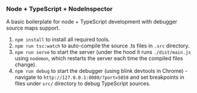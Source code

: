 ### Node + TypeScript + NodeInspector

A basic boilerplate for node + TypeScript development with debugger source maps support.

1. `npm install` to install all required tools.
2. `npm run tsc:watch` to auto-compile the source .ts files in `.src` directory.
3. `npm run serve` to start the server (under the hood it runs `./dist/main.js` using `nodemon`, which restarts the server each time the compiled files change).
4. `npm run debug` to start the debugger (using blink devtools in Chrome) - navigate to `http://127.0.0.1:8080/?port=5858` and set breakpoints in files under `src/` directory to debug TypeScript sources.
